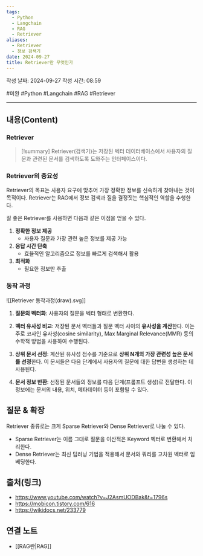 ```yaml
---
tags:
  - Python
  - Langchain
  - RAG
  - Retriever
aliases:
  - Retriever
  - 정보 검색기
date: 2024-09-27
title: Retriever란 무엇인가
---
```

작성 날짜: 2024-09-27
작성 시간: 08:59

#미완 #Python #Langchain #RAG #Retriever 

----
## 내용(Content)

### Retriever

>[!summary]
> Retriever(검색기)는 저장된 벡터 데이터베이스에서 사용자의 질문과 관련된 문서를 검색하도록 도와주는 인터페이스이다. 

### Retriever의 중요성

Retriever의 목표는 사용자 요구에 맞추어 가장 정확한 정보를 신속하게 찾아내는 것이 목적이다. Retriever는 RAG에서 정보 검색과 질을 결정짓는 핵심적인 역할을 수행한다.

질 좋은 Retriever를 사용하면 다음과 같은 이점을 얻을 수 있다.

1. **정확한 정보 제공**
	- 사용자 질문과 가장 관련 높은 정보를 제공 가능
2. **응답 시간 단축**
	- 효율적인 알고리즘으로 정보를 빠르게 검색해서 활용
3. **최적화**
	- 필요한 정보만 추출

### 동작 과정

![[Retriever 동작과정(draw).svg]]

1. **질문의 벡터화**: 사용자의 질문을 벡터 형태로 변환한다.
    
2. **벡터 유사성 비교**: 저장된 문서 벡터들과 질문 벡터 사이의 **유사성을 계산**한다. 이는 주로 코사인 유사성(cosine similarity), Max Marginal Relevance(MMR) 등의 수학적 방법을 사용하여 수행된다.
    
3. **상위 문서 선정**: 계산된 유사성 점수를 기준으로 **상위 N개의 가장 관련성 높은 문서를 선정**한다. 이 문서들은 다음 단계에서 사용자의 질문에 대한 답변을 생성하는 데 사용된다.
    
4. **문서 정보 반환**: 선정된 문서들의 정보를 다음 단계(프롬프트 생성)로 전달한다. 이 정보에는 문서의 내용, 위치, 메타데이터 등이 포함될 수 있다.

## 질문 & 확장

Retriever 종류로는 크게 Sparse Retriever와 Dense Retriever로 나눌 수 있다.
- Sparse Retriever는 이름 그대로 질문을 이산적은 Keyword 벡터로 변환해서 처리한다.
- Dense Retriever는 최신 딥러닝 기법을 적용해서 문서와 쿼리를 고차원 벡터로 임베딩한다. 

## 출처(링크)

- https://www.youtube.com/watch?v=J2AsmUODBak&t=1796s
- https://mobicon.tistory.com/616
- https://wikidocs.net/233779
## 연결 노트

- [[RAG란|RAG]]